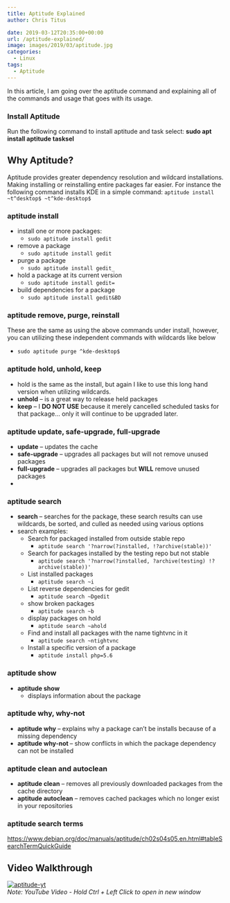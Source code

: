 ```yaml
---
title: Aptitude Explained
author: Chris Titus

date: 2019-03-12T20:35:00+00:00
url: /aptitude-explained/
image: images/2019/03/aptitude.jpg
categories:
  - Linux
tags:
  - Aptitude
---
```

In this article, I am going over the aptitude command and explaining all of the commands and usage that goes with its usage. <!--more-->

### Install Aptitude

Run the following command to install aptitude and task select: **sudo apt install aptitude tasksel**

## Why Aptitude?

Aptitude provides greater dependency resolution and wildcard installations. Making installing or reinstalling entire packages far easier. For instance the following command installs KDE in a simple command: `aptitude install ~t^desktop$ ~t^kde-desktop$`

### **aptitude install**

  * install one or more packages:
      * `sudo aptitude install gedit`
  * remove a package
      * `sudo aptitude install gedit`
  * purge a package
      * `sudo aptitude install gedit_`
  * hold a package at its current version
      * `sudo aptitude install gedit=`
  * build dependencies for a package
      * `sudo aptitude install gedit&BD`

### aptitude remove, purge, reinstall

These are the same as using the above commands under install, however, you can utilizing these independent commands with wildcards like below

  * `sudo aptitude purge ^kde-desktop$`

### aptitude hold, unhold, keep

  * hold is the same as the install, but again I like to use this long hand version when utilizing wildcards. 
  * **unhold** &#8211; is a great way to release held packages
  * **keep** &#8211; I **DO NOT USE** because it merely cancelled scheduled tasks for that package&#8230; only it will continue to be upgraded later. 

### aptitude update, safe-upgrade, full-upgrade

  * **update** &#8211; updates the cache
  * **safe-upgrade** &#8211; upgrades all packages but will not remove unused packages
  * **full-upgrade** &#8211; upgrades all packages but **WILL** remove unused packages
  * 

### aptitude search

  * **search <package>** &#8211; searches for the package, these search results can use wildcards, be sorted, and culled as needed using various options
  * search examples:
      * Search for packaged installed from outside stable repo
          * `aptitude search '?narrow(?installed, !?archive(stable))'`
      * Search for packages installed by the testing repo but not stable
          * `aptitude search '?narrow(?installed, ?archive(testing) !?archive(stable))'`
      * List installed packages
          * `aptitude search ~i`
      * List reverse dependencies for gedit
          * `aptitude search ~Dgedit`
      * show broken packages
          * `aptitude search ~b`
      * display packages on hold
          * `aptitude search ~ahold`
      * Find and install all packages with the name tightvnc in it
          * `aptitude search ~ntightvnc`
      * Install a specific version of a package
          * `aptitude install php=5.6`

### **aptitude show**

  * **aptitude show <package>**
      * displays information about the package

### aptitude why, why-not

  * **aptitude why <package>** &#8211; explains why a package can&#8217;t be installs because of a missing dependency
  * **aptitude why-not <package>** &#8211; show conflicts in which the package dependency can not be installed

### aptitude clean and autoclean

  * **aptitude clean** &#8211; removes all previously downloaded packages from the cache directory
  * **aptitude autoclean** &#8211; removes cached packages which no longer exist in your repositories

### aptitude search terms

<https://www.debian.org/doc/manuals/aptitude/ch02s04s05.en.html#tableSearchTermQuickGuide>

## Video Walkthrough

[![aptitude-yt](https://img.youtube.com/vi/xca3Ywf54N0/0.jpg)](https://www.youtube.com/watch?v=xca3Ywf54N0)  
_Note: YouTube Video - Hold Ctrl + Left Click to open in new window_

